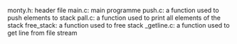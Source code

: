 monty.h: header file
main.c: main programme
push.c: a function used to push elements to stack
pall.c: a function used to print all elements of the stack
free_stack: a function used to free stack
_getline.c: a function used to get line from file stream
